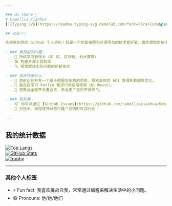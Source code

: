 ```yaml
---

### Hi there 👋  
# Camellia.xiaohua
[![Typing SVG](https://readme-typing-svg.demolab.com?font=Fira+Code&pause=1000&width=435&lines=%E8%8A%B1%E5%8F%8B%E9%87%8D%E5%BC%80%E6%97%A5%EF%BC%8C%E4%BA%BA%E6%97%A0%E5%86%8D%E5%B0%91%E5%B9%B4%E3%80%82;How+vexingly+quick+daft+zebras+jump)](https://git.io/typing-svg)

## 欢迎！👋

欢迎来到我的 GitHub 个人资料！我是一个热爱编程和开源项目的技术爱好者。喜欢探索新技术，解决问题，并与社区分享知识和经验。我致力于构建高效、可维护的代码，并不断学习和进步。
  
- ### 我目前的兴趣：
  - 🌱 持续学习新技术（如 AI、区块链、云计算等）
  - 🛠️ 构建开源工具和库
  - 🔍 探索解决实际问题的创新技术

- ### 我正在做什么：
  - 🔭 目前正在开发一个基于微服务架构的项目，探索高效的 API 管理和数据库优化。
  - 🌱 最近在学习 Kotlin 和流行的前端框架（如 React）。
  - 🤝 想要与全球开发者合作，参与更广泛的开源项目。

- ### 联系我：
  - 📫 你可以通过 [GitHub Issues](https://github.com/camelliaxiaohua/OmniLearn/issues) 或 [邮箱](mailto:digitspark.ai@gmail.com) 联系我。
  - 💬 对技术、编程或开源感兴趣？我随时欢迎讨论！

---
```


## 我的统计数据

[![Top Langs](https://github-readme-stats.vercel.app/api/top-langs/?username=camelliaxiaohua&layout=compact)](https://github.com/anuraghazra/github-readme-stats)  
[![GitHub Stats](https://github-readme-stats.vercel.app/api?username=camelliaxiaohua&show_icons=true&theme=radical)](https://github.com/anuraghazra/github-readme-stats)  
[![trophy](https://github-profile-trophy.vercel.app/?username=camelliaxiaohua&theme=onedark)](https://github.com/ryo-ma/github-profile-trophy)  

---

### 其他个人标签

- ⚡ Fun fact: 我喜欢挑战自我，常常通过编程来解决生活中的小问题。
- 😄 Pronouns: 他/她/他们

<!--
**camelliaxiaohua/camelliaxiaohua** is a ✨ _special_ ✨ repository because its `README.md` (this file) appears on your GitHub profile.

Here are some ideas to get you started:

- 🔭 I’m currently working on ...
- 🌱 I’m currently learning ...
- 👯 I’m looking to collaborate on ...
- 🤔 I’m looking for help with ...
- 💬 Ask me about ...
- 📫 How to reach me: ...
- 😄 Pronouns: ...
- ⚡ Fun fact: ...
-->

